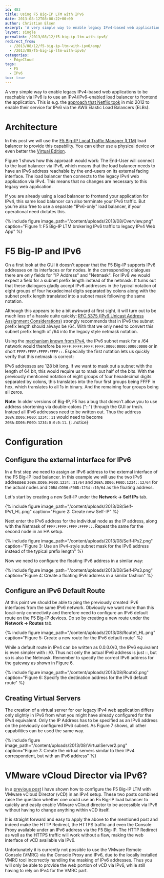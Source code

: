 ```yaml
---
id: 483
title: Using F5 Big-IP LTM with IPv6
date: 2013-08-12T08:00:22+00:00
author: Christian Elsen
excerpt: 'A very simple way to enable legacy IPv4-based web applications to be reachable via IPv6 is to use an IPv4/IPv6-enabled load balancer - such as the F5 Big-IP LTM - to frontend the application. This is e.g. the approach that Netflix took in mid 2012 to enable their service for IPv6 via the AWS Elastic Load Balancers (ELBs). In this post we will use the F5 Big-IP Local Traffic Manager (LTM) load balancer to provide this capability.'
layout: single
permalink: /2013/08/12/f5-big-ip-ltm-with-ipv6/
redirect_from:
  - /2013/08/12/f5-big-ip-ltm-with-ipv6/amp/
  - /2013/08/f5-big-ip-ltm-with-ipv6/
categories:
  - EdgeCloud
tags:
  - F5
  - IPv6
toc: true
---
```

A very simple way to enable legacy IPv4-based web applications to be reachable via IPv6 is to use an IPv4/IPv6-enabled load balancer to frontend the application. This is e.g. the [approach that Netflix took](http://techblog.netflix.com/2012/07/enabling-support-for-ipv6.html) in mid 2012 to enable their service for IPv6 via the AWS Elastic Load Balancers (ELBs).

# Architecture

In this post we will use the [F5 Big-IP Local Traffic Manager (LTM)](https://f5.com/products/big-ip/local-traffic-manager-ltm) load balancer to provide this capability. You can either use a physical device or even better the [Virtual Edition](https://f5.com/products/deployment-methods/virtual-editions).

Figure 1 shows how this approach would work: The End-User will connect to the load balancer via IPv6, which means that the load balancer needs to have an IPv6 address reachable by the end-users on its external facing interface. The load balancer then connects to the legacy IPv4 web application via IPv4. This means that no changes are necessary to this legacy web application.

If you are already using a load balancer to frontend your application for IPv4, this same load balancer can also terminate your IPv6 traffic. But you're also free to use a separate "IPv6-only" load balancer, if your operational need dictates this.

{% include figure image_path="/content/uploads/2013/08/Overview.png" caption="Figure 1: F5 Big-IP LTM brokering IPv6 traffic to legacy IPv4 Web App" %}

# F5 Big-IP and IPv6

On a first look at the GUI it doesn't appear that the F5 Big-IP supports IPv6 addresses on its interfaces or for nodes. In the corresponding dialogues there are only fields for "IP Address" and "Netmask". For IPv6 we would expect a field for a subnet prefix length instead of the netmask. It turns out that these dialogues gladly accept IPv6 addresses in the typical notation of eight groups of four hexadecimal digits separated by colons along with the subnet prefix length translated into a subnet mask following the same notation.

Although this appears to be a bit awkward at first sight, it will turn out to be much less of a hassle quite quickly: [RFC 5375 (IPv6 Unicast Address Assignment Considerations)](https://tools.ietf.org/html/rfc5375) strongly recommends that in IPv6 the subnet prefix length should always be /64. With that we only need to convert this subnet prefix length of /64 into the legacy style netmask notation.

Using the [mechanism known from IPv4](https://en.wikipedia.org/wiki/Subnetwork), the IPv6 subnet mask for a /64 network would therefore be `FFFF:FFFF:FFFF:FFFF:0000:0000:0000:0000` or in short `FFFF:FFFF:FFFF:FFFF::`. Especially the first notation lets us quickly verify that this netmask is correct:

IPv6 addresses are 128 bit long. If we want to mask out a subnet with the length of 64 bit, this would require us to mask out half of the bits. With the previously mentioned notation of eight groups of four hexadecimal digits separated by colons, this translates into the four first groups being FFFF in hex, which translates to all 1s in binary. And the remaining four groups being all zeros.

**Note:** In older versions of Big-IP, F5 has a bug that doesn't allow you to use address shortening via double-colons ("::") through the GUI or tmsh. Instead all IPv6 addresses need to be written out. Thus the address `20BA:DD06:F00D:1234::11` would need to become `20BA:DD06:F00D:1234:0:0:0:11`.
{: .notice}

# Configuration

## Configure the external interface for IPv6

In a first step we need to assign an IPv6 address to the external interface of the F5 Big-IP load balancer. In this example we will use the two IPv6 addresses `20BA:DD06:F00D:1234::11/64` and `20BA:DD06:F00D:1234::12/64` for the actual nodes and `20BA:DD06:F00D:1234::10/64` as the floating address.

Let's start by creating a new Self-IP under the **Network -> Self IPs** tab.

{% include figure image_path="/content/uploads/2013/08/Self-IPs1_HL.png" caption="Figure 2: Create new Self-IP" %}

Next enter the IPv6 address for the individual node as the IP address, along with the Netmask of `FFFF:FFFF:FFFF:FFFF::`. Repeat the same for the second node in an HA setup.

{% include figure image_path="/content/uploads/2013/08/Self-IPs2.png" caption="Figure 3: Use an IPv4-style subnet mask for the IPv6 address instead of the typical prefix length" %}

Now we need to configure the floating IPv6 address in a similar way:

{% include figure image_path="/content/uploads/2013/08/Self-IPs3.png" caption="Figure 4: Create a floating IPv6 address in a similar fashion" %}

## Configure an IPv6 Default Route

At this point we should be able to ping the previously created IPv6 interfaces from the same IPv6 network. Obviously we want more than this local-only connectivity and therefore need to configure an IPv6 default route on the F5 Big-IP devices. Do so by creating a new route under the **Network -> Routes** tab.

{% include figure image_path="/content/uploads/2013/08/Route1_HL.png" caption="Figure 5: Create a new route for the IPv6 default route" %}

While a default route in IPv4 can be written as 0.0.0.0/0, the IPv6 equivalent is even simpler with ::/0. Thus not only the actual IPv6 address is just ::, but so is also the Netmask. Remember to specify the correct IPv6 address for the gateway as shown in Figure 6.

{% include figure image_path="/content/uploads/2013/08/Route2.png" caption="Figure 6: Specify the destination address for the IPv6 default route" %}

## Creating Virtual Servers

The creation of a virtual server for our legacy IPv4 web application differs only slightly in IPv6 from what you might have already configured for the IPv4 equivalent. Only the IP Address has to be specified as an IPv6 address on the previously configured IPv6 subnet. As Figure 7 shows, all other capabilities can be used the same way.

{% include figure image_path="/content/uploads/2013/08/VirtualServer2.png" caption="Figure 7: Create the virtual servers similar to their IPv4 correspondent, but with an IPv6 address" %}

# VMware vCloud Director via IPv6?

In a [previous post](/2013/05/20/configuring-f5-big-ip-with-vcd/) I have shown how to configure the F5 Big-IP LTM with VMware vCloud Director (vCD) in an IPv4 setup. These two posts combined raise the question whether one could use an F5 Big-IP load balancer to quickly and easily enable VMware vCloud director to be accessible via IPv6 without having to change anything within vCD itself.

It is straight forward and easy to apply the above to the mentioned post and indeed make the HTTP Redirect, the HTTPS traffic and even the Console Proxy available under an IPv6 address via the F5 Big-IP. The HTTP Redirect as well as the HTTPS traffic will work without a flaw, making the web interface of vCD available via IPv6.

Unfortunately it is currently not possible to use the VMware Remote Console (VMRC) via the Console Proxy and IPv6, due to the locally installed VMRC tool incorrectly handling the masking of IPv6 addresses. Thus you will only be able to provide the web portion of vCD via IPv6, while still having to rely on IPv4 for the VMRC part.
